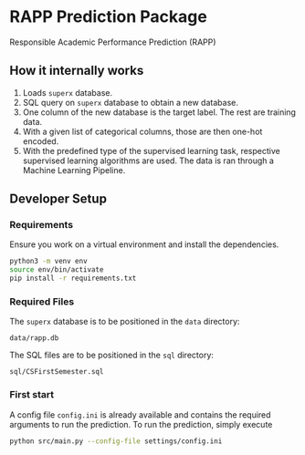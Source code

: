 # RAPP Prediction Package

Responsible Academic Performance Prediction (RAPP)

## How it internally works

1. Loads `superx` database.
2. SQL query on `superx` database to obtain a new database.
3. One column of the new database is the target label. The rest are training data.
4. With a given list of categorical columns, those are then one-hot encoded.
5. With the predefined type of the supervised learning task, respective supervised learning algorithms are used. The data is ran through a Machine Learning Pipeline.

## Developer Setup

### Requirements

Ensure you work on a virtual environment and install the dependencies.

```bash
python3 -m venv env
source env/bin/activate
pip install -r requirements.txt
```

### Required Files

The `superx` database is to be positioned in the `data` directory:

```tree
data/rapp.db
```

The SQL files are to be positioned in the `sql` directory:

```tree
sql/CSFirstSemester.sql
```

### First start

A config file `config.ini` is already available and contains the required arguments to run the prediction. To run the prediction, simply execute

```bash
python src/main.py --config-file settings/config.ini
```
